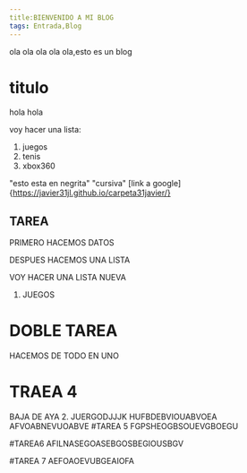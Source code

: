 ```yaml
---
title:BIENVENIDO A MI BLOG
tags: Entrada,Blog
---
```


ola ola ola ola ola,esto es un blog


# titulo
hola hola

voy hacer una lista: 

1. juegos
2. tenis
3. xbox360

"esto esta en negrita" "cursiva" [link a google]{https://javier31jl.github.io/carpeta31javier/}

## TAREA
PRIMERO HACEMOS DATOS

DESPUES HACEMOS UNA LISTA

VOY HACER UNA LISTA NUEVA 
1. JUEGOS

# DOBLE TAREA

HACEMOS DE TODO EN UNO

# TRAEA 4

BAJA DE AYA 
2. JUERGODJJJK
HUFBDEBVIOUABVOEA
AFVOABNEVUOABVE
#TAREA 5
FGPSHEOGBSOUEVGBOEGU

#TAREA6
AFILNASEGOASEBGOSBEGIOUSBGV

#TAREA 7
AEFOAOEVUBGEAIOFA
